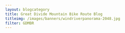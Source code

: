 ```yaml
---
layout: blogcategory
title: Great Divide Mountain Bike Route Blog
titleimg: /images/banners/windriverpanorama-2048.jpg
filter: GDMBR
---
```

